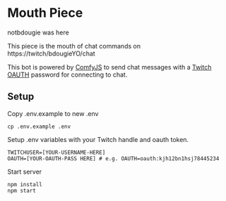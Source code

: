 # Mouth Piece


notbdougie was here



This piece is the mouth of chat commands on
https://twitch/bdougieYO/chat


This bot is powered by [ComfyJS](https://github.com/instafluff/ComfyJS#sending-chat-messages) to send chat messages with a [Twitch OAUTH](https://twitchapps.com/tmi/) password for connecting to chat.

## Setup

Copy .env.example to new .env

```
cp .env.example .env
```

Setup .env variables with your Twitch handle and oauth token. 

```
TWITCHUSER=[YOUR-USERNAME-HERE]
OAUTH=[YOUR-OAUTH-PASS HERE] # e.g. OAUTH=oauth:kjh12bn1hsj78445234
```

Start server
```
npm install
npm start
```


